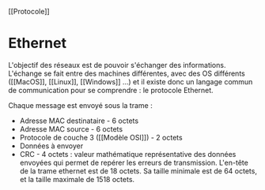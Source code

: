 [[Protocole]]
# Ethernet
L'objectif des réseaux est de pouvoir s'échanger des informations. L'échange se fait entre des machines différentes, avec des OS différents ([[MacOS]], [[Linux]], [[Windows]] ...) et il existe donc un langage commun de communication pour se comprendre : le protocole Ethernet. 

Chaque message est envoyé sous la trame : 
- Adresse MAC destinataire - 6 octets
- Adresse MAC source - 6 octets
- Protocole de couche 3 ([[Modèle OSI]]) - 2 octets
- Données à envoyer
- CRC - 4 octets : valeur mathématique représentative des données envoyées qui permet de repérer les erreurs de transmission. 
L'en-tête de la trame ethernet est de 18 octets. Sa taille minimale est de 64 octets, et la taille maximale de 1518 octets. 
